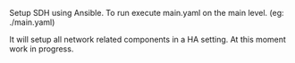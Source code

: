Setup SDH using Ansible. 
To run execute main.yaml on the main level. (eg: ./main.yaml)

It will setup all network related components in a HA setting. At this moment work in progress.


